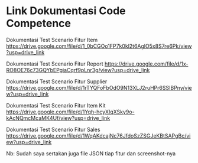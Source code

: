 # Link Dokumentasi Code Competence
Dokumentasi Test Scenario Fitur Item
https://drive.google.com/file/d/1_0bCGOo1FP7k0kl2t6AglO5x8S7re6Pk/view?usp=drive_link

Dokumentasi Test Scenario Fitur Report
https://drive.google.com/file/d/1x-RO8OE76c73GQYbEPgiaCqrf9pLnr3g/view?usp=drive_link

Dokumentasi Test Scenario Fitur Supplier
https://drive.google.com/file/d/1rTYQFoFbOdO9N13XLJ2ruHPr6SSIBPny/view?usp=drive_link

Dokumentasi Test Scenario Fitur Item Kit
https://drive.google.com/file/d/1Yqh-hcyXIqXSky9o-kAcNQmcMcaMK4Uf/view?usp=drive_link

Dokumentasi Test Scenario Fitur Sales
https://drive.google.com/file/d/1WqAKdcajNc76JfdoSzZSGJeKBtSAPgBc/view?usp=drive_link

Nb: Sudah saya sertakan juga file JSON tiap fitur dan screenshot-nya

